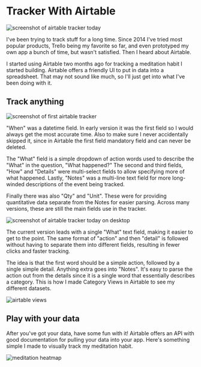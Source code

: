 # Tracker With Airtable

![screenshot of airtable tracker today](/imgs/airtable-tracker-today.jpg)

I've been trying to track stuff for a long time. Since 2014 I've tried most popular products, Trello being my favorite so far, and even prototyped my own app a bunch of time, but wasn't satisfied. Then I heard about Airtable.

I started using Airtable two months ago for tracking a meditation habit I started building. Airtable offers a friendly UI to put in data into a spreadsheet. That may not sound like much, so I'll just get into what I've been doing with it.

## Track anything

![screenshot of first airtable tracker](/imgs/first-airtable-tracker.jpg)

"When" was a datetime field. In early version it was the first field so I would always get the most accurate time. Also to make sure I never accidentally skipped it, since in Airtable the first field mandatory field and can never be deleted.

The "What" field is a simple dropdown of action words used to describe the "What" in the question, "What happened?" The second and third fields, "How" and "Details" were multi-select fields to allow specifying more of what happened. Lastly, "Notes" was a multi-line text field for more long-winded descriptions of the event being tracked.

Finally there was also "Qty" and "Unit". These were for providing quantitative data separate from the Notes for easier parsing. Across many versions, these are still the main fields use in the tracker.

![screenshot of airtable tracker today on desktop](/imgs/airtable-tracker-today-desktop.jpg)

The current version leads with a single "What" text field, making it easier to get to the point. The same format of "action" and then "detail" is followed without having to separate them into different fields, resulting in fewer clicks and faster tracking.

The idea is that the first word should be a simple action, followed by a single simple detail. Anything extra goes into "Notes". It's easy to parse the action out from the details since it is a single word that essentially describes a category. This is how I made Category Views in Airtable to see my different datasets.

![airtable views](/imgs/airtable-views.jpg)

## Play with your data

After you've got your data, have some fun with it! Airtable offers an API with good documentation for pulling your data into your app. Here's something simple I made to visually track my meditation habit.

![meditation heatmap](/imgs/meditation-streak.jpg)
